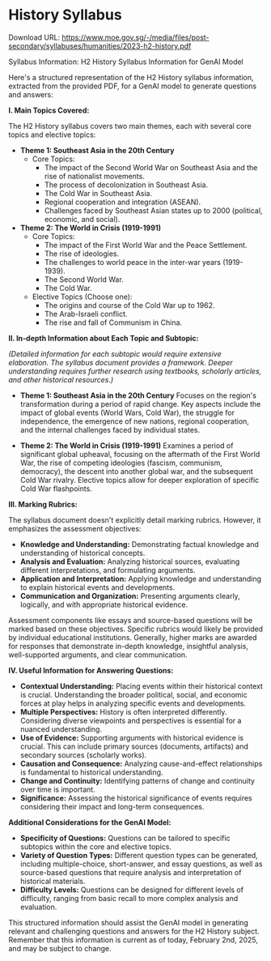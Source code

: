 # History Syllabus

Download URL: https://www.moe.gov.sg/-/media/files/post-secondary/syllabuses/humanities/2023-h2-history.pdf

Syllabus Information:
H2 History Syllabus Information for GenAI Model

Here's a structured representation of the H2 History syllabus information, extracted from the provided PDF, for a GenAI model to generate questions and answers:

**I. Main Topics Covered:**

The H2 History syllabus covers two main themes, each with several core topics and elective topics:

* **Theme 1: Southeast Asia in the 20th Century**
    * Core Topics:
        * The impact of the Second World War on Southeast Asia and the rise of nationalist movements.
        * The process of decolonization in Southeast Asia.
        * The Cold War in Southeast Asia.
        * Regional cooperation and integration (ASEAN).
        * Challenges faced by Southeast Asian states up to 2000 (political, economic, and social).
* **Theme 2: The World in Crisis (1919-1991)**
    * Core Topics:
        * The impact of the First World War and the Peace Settlement.
        * The rise of ideologies.
        * The challenges to world peace in the inter-war years (1919-1939).
        * The Second World War.
        * The Cold War.
    * Elective Topics (Choose one):
        * The origins and course of the Cold War up to 1962.
        * The Arab-Israeli conflict.
        * The rise and fall of Communism in China.

**II. In-depth Information about Each Topic and Subtopic:**

*(Detailed information for each subtopic would require extensive elaboration.  The syllabus document provides a framework. Deeper understanding requires further research using textbooks, scholarly articles, and other historical resources.)*

* **Theme 1: Southeast Asia in the 20th Century**  Focuses on the region's transformation during a period of rapid change.  Key aspects include the impact of global events (World Wars, Cold War), the struggle for independence, the emergence of new nations, regional cooperation, and the internal challenges faced by individual states.

* **Theme 2: The World in Crisis (1919-1991)**  Examines a period of significant global upheaval, focusing on the aftermath of the First World War, the rise of competing ideologies (fascism, communism, democracy), the descent into another global war, and the subsequent Cold War rivalry.  Elective topics allow for deeper exploration of specific Cold War flashpoints.

**III. Marking Rubrics:**

The syllabus document doesn't explicitly detail marking rubrics. However, it emphasizes the assessment objectives:

* **Knowledge and Understanding:**  Demonstrating factual knowledge and understanding of historical concepts.
* **Analysis and Evaluation:**  Analyzing historical sources, evaluating different interpretations, and formulating arguments.
* **Application and Interpretation:** Applying knowledge and understanding to explain historical events and developments.
* **Communication and Organization:**  Presenting arguments clearly, logically, and with appropriate historical evidence.


Assessment components like essays and source-based questions will be marked based on these objectives. Specific rubrics would likely be provided by individual educational institutions.  Generally, higher marks are awarded for responses that demonstrate in-depth knowledge, insightful analysis, well-supported arguments, and clear communication.


**IV. Useful Information for Answering Questions:**

* **Contextual Understanding:**  Placing events within their historical context is crucial.  Understanding the broader political, social, and economic forces at play helps in analyzing specific events and developments.
* **Multiple Perspectives:**  History is often interpreted differently.  Considering diverse viewpoints and perspectives is essential for a nuanced understanding.
* **Use of Evidence:**  Supporting arguments with historical evidence is crucial. This can include primary sources (documents, artifacts) and secondary sources (scholarly works).
* **Causation and Consequence:** Analyzing cause-and-effect relationships is fundamental to historical understanding.
* **Change and Continuity:** Identifying patterns of change and continuity over time is important.
* **Significance:** Assessing the historical significance of events requires considering their impact and long-term consequences.


**Additional Considerations for the GenAI Model:**

* **Specificity of Questions:**  Questions can be tailored to specific subtopics within the core and elective topics.
* **Variety of Question Types:**  Different question types can be generated, including multiple-choice, short-answer, and essay questions, as well as source-based questions that require analysis and interpretation of historical materials.
* **Difficulty Levels:**  Questions can be designed for different levels of difficulty, ranging from basic recall to more complex analysis and evaluation.


This structured information should assist the GenAI model in generating relevant and challenging questions and answers for the H2 History subject.  Remember that this information is current as of today, February 2nd, 2025, and may be subject to change.
